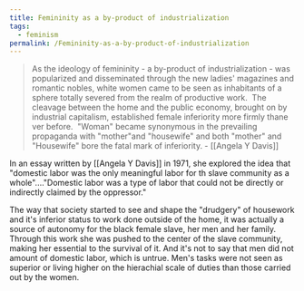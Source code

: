 ```yaml
---
title: Femininity as a by-product of industrialization
tags:
  - feminism
permalink: /Femininity-as-a-by-product-of-industrialization
---
```

> As the ideology of femininity - a by-product of industrialization - was popularized and disseminated through the new ladies' magazines and romantic nobles, white women came to be seen as inhabitants of a sphere totally severed from the realm of productive work. ​ ​The cleavage between the home and the public economy, brought on by industrial capitalism, established female inferiority more firmly thane ver before. ​ ​"Woman" became synonymous in the prevailing propaganda with "mother"and "housewife" and both "mother" and "Housewife" bore the fatal mark of inferiority. - [[Angela Y Davis]]

In an essay written by [[Angela Y Davis]] in 1971, she explored the idea that "domestic labor was the only meaningful labor for th slave community as a whole"...."Domestic labor was a type of labor that could not be directly or indirectly claimed by the oppressor."

The way that society started to see and shape the "drudgery" of housework and it's inferior status to work done outside of the home, it was actually a source of autonomy for the black female slave, her men and her family. Through this work she was pushed to the center of the slave community, making her essential to the survival of it. And it's not to say that men did not amount of domestic labor, which is untrue. Men's tasks were not seen as superior or living higher on the hierachial scale of duties than those carried out by the women.